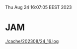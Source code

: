 Thu Aug 24 16:07:05 EEST 2023
# JAM
<a href='./cache/202308/24_16.log'>./cache/202308/24_16.log</a>
